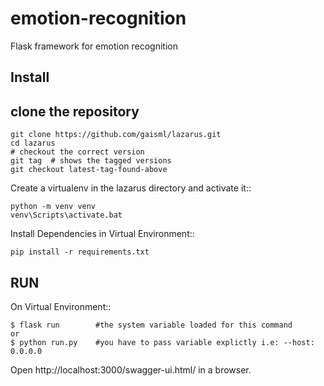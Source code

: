 # emotion-recognition

Flask framework for emotion recognition

Install
-------
## clone the repository
    git clone https://github.com/gaisml/lazarus.git
    cd lazarus
    # checkout the correct version
    git tag  # shows the tagged versions
    git checkout latest-tag-found-above
    
Create a virtualenv in the lazarus directory and activate it::

    python -m venv venv
    venv\Scripts\activate.bat
    
Install Dependencies in Virtual Environment::

    pip install -r requirements.txt


    
 RUN
 ---
 
 On Virtual Environment::
    
   
    $ flask run        #the system variable loaded for this command
    or 
    $ python run.py    #you have to pass variable explictly i.e: --host: 0.0.0.0

    
    
Open http://localhost:3000/swagger-ui.html/ in a browser.